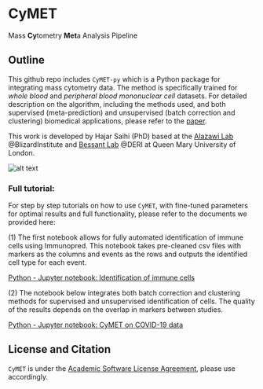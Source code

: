# CyMET 
Mass **Cy**tometry **Met**a Analysis Pipeline

## Outline

This github repo includes `CyMET-py` which is a Python package for integrating mass cytometry data. The method is specifically trained for *whole blood* and *peripheral blood mononuclear cell* datasets. For detailed description on the algorithm, including the methods used, and both supervised (meta-prediction) and unsupervised (batch correction and clustering) biomedical applications, please refer to the [paper](https://www.biorxiv.org).

This work is developed by Hajar Saihi (PhD) based at the [Alazawi Lab](https://www.qmul.ac.uk/blizard/all-staff/profiles/william-alazawi.html) @BlizardInstitute and [Bessant Lab](https://bezzlab.github.io/) @DERI at Queen Mary University of London.

![alt text](https://github.com/startswithH/CyMET/blob/main/images/summary_figure.png)


### Full tutorial:
For step by step tutorials on how to use ```CyMET```, with fine-tuned parameters for optimal results and full functionality, please refer to the documents we provided here:

(1) The first notebook allows for fully automated identification of immune cells using Immunopred. This notebook takes pre-cleaned csv files with markers as the columns and events as the rows and outputs the identified cell type for each event.

[Python - Jupyter notebook: Identification of immune cells](https://github.com/startswithH/CyMET/blob/main/tutorials/Immunopred%20Prediction.ipynb)

(2) The notebook below integrates both batch correction and clustering methods for supervised and unsupervised identification of cells. The quality of the results depends on the overlap in markers between studies.

[Python - Jupyter notebook: CyMET on COVID-19 data](https://github.com/startswithH/CyMET/blob/main/tutorials/CyMET%20on%20COVID-19.ipynb)

## License and Citation

```CyMET``` is under the [Academic Software License Agreement](https://github.com/startswithH/CyMET/blob/main/LICENSE.md), please use accordingly.
